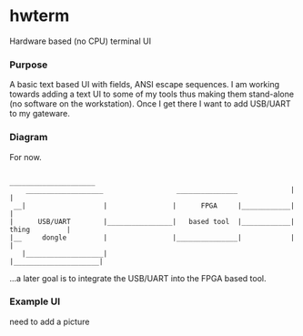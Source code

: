 # hwterm
Hardware based (no CPU) terminal UI
### Purpose
A basic text based UI with fields, ANSI escape sequences. I am working towards adding a text UI to some of my tools thus making them stand-alone (no software on the workstation). Once I get there I want to add USB/UART to my gateware.
### Diagram
For now.  
```
                                                                      _____________________
    ___________________                  _______________             |                     |
 __|                   |                |      FPGA     |____________|                     |
|      USB/UART        |________________|   based tool  |____________|       thing         |
|__     dongle         |                |_______________|            |                     |
   |___________________|                                             |_____________________|

```
...a later goal is to integrate the USB/UART into the FPGA based tool.
### Example UI
need to add a picture
